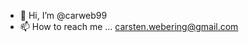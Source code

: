 - 👋 Hi, I’m @carweb99
- 📫 How to reach me ...
carsten.webering@gmail.com
<!---
carweb99/carweb99 is a ✨ special ✨ repository because its `README.md` (this file) appears on your GitHub profile.
You can click the Preview link to take a look at your changes.
--->
